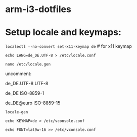 # arm-i3-dotfiles

# Setup locale and keymaps:

`localectl --no-convert set-x11-keymap de` # for x11 keymap

`echo LANG=de_DE.UTF-8 > /etc/locale.conf`

`nano /etc/locale.gen`

uncomment:

de_DE.UTF-8 UTF-8

de_DE ISO-8859-1

de_DE@euro ISO-8859-15

`locale-gen`

`echo KEYMAP=de > /etc/vconsole.conf`

`echo FONT=lat9w-16 >> /etc/vconsole.conf`

